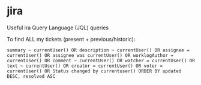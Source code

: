 # jira
Useful ira Query Language (JQL) queries

To find ALL my tickets (present + previous/historic):

```
summary ~ currentUser() OR description ~ currentUser() OR assignee = currentUser() OR assignee was currentUser() OR worklogAuthor = currentUser() OR comment ~ currentUser() OR watcher = currentUser() OR text ~ currentUser() OR creator = currentUser() OR voter = currentUser() OR Status changed by currentuser() ORDER BY updated DESC, resolved ASC
```
